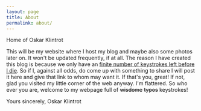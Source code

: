```yaml
---
layout: page
title: About
permalink: about/
---
```


<p class="message">
  Home of Oskar Klintrot
</p>

This will be my website where I host my blog and maybe also some photos later on. It won't be updated frequently, if at all. The reason I have created this blog is because we only have an [finite number of keystrokes left before I die](http://keysleft.com/). So if I, against all odds, do come up with something to share I will post it here and give that link to whom may want it. If that's you, great! If not, glad you visited my little corner of the web anyway. I'm flattered. So who ever you are, welcome to my webpage full of ~~wisdome~~ ~~typos~~ keystrokes!

Yours sincerely,
Oskar Klintrot
